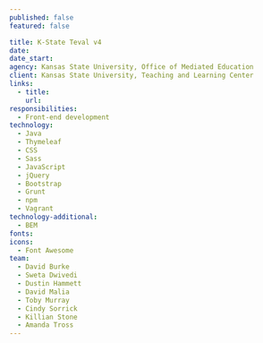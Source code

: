 ```yaml
---
published: false
featured: false

title: K-State Teval v4
date:
date_start:
agency: Kansas State University, Office of Mediated Education
client: Kansas State University, Teaching and Learning Center
links:
  - title:
    url:
responsibilities:
  - Front-end development
technology:
  - Java
  - Thymeleaf
  - CSS
  - Sass
  - JavaScript
  - jQuery
  - Bootstrap
  - Grunt
  - npm
  - Vagrant
technology-additional:
  - BEM
fonts:
icons:
  - Font Awesome
team:
  - David Burke
  - Sweta Dwivedi
  - Dustin Hammett
  - David Malia
  - Toby Murray
  - Cindy Sorrick
  - Killian Stone
  - Amanda Tross
---
```

